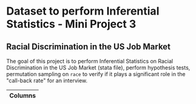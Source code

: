 # Dataset to perform Inferential Statistics - Mini Project 3
## Racial Discrimination in the US Job Market

The goal of this project is to perform Inferential Statistics on Racial Discrimination in the US Job Market (stata file), perform hypothesis tests, permutation sampling on `race` to verify if it plays a significant role in the "call-back rate" for an interview.

|Columns|
|:---|

